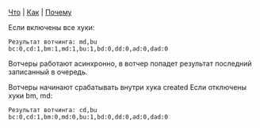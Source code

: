[Что](what.md) | [Как](how.md) | [Почему](why.md)

Если включены все хуки:
```
Результат вотчинга: md,bu
bc:0,cd:1,bm:1,md:1,bu:1,bd:0,dd:0,ad:0,dad:0
```

Вотчеры работают асинхронно, в вотчер попадет результат последний 
записанный в очередь.

Вотчеры начинают срабатывать внутри хука created
Если отключены хуки bm, md:
```
Результат вотчинга: cd,bu
bc:0,cd:1,bm:0,md:0,bu:1,bd:0,dd:0,ad:0,dad:0
```
